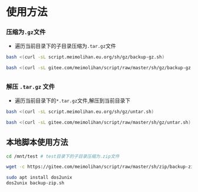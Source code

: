 # 使用方法

### 压缩为`.gz`文件

- 遍历当前目录下的子目录压缩为`.tar.gz`文件

```bash
bash <(curl -sL script.meimolihan.eu.org/sh/gz/backup-gz.sh)
```

```bash
bash <(curl -sL gitee.com/meimolihan/script/raw/master/sh/gz/backup-gz.sh)
```

## 

### 解压 `.tar.gz` 文件

- 遍历当前目录下的`*.tar.gz`文件,解压到当前目录下

```bash
bash <(curl -sL script.meimolihan.eu.org/sh/gz/untar.sh)
```

```bash
bash <(curl -sL gitee.com/meimolihan/script/raw/master/sh/gz/untar.sh)
```



## 本地脚本使用方法

```bash
cd /mnt/test # test目录下的子目录压缩为.zip文件

wget -c https://gitee.com/meimolihan/script/raw/master/sh/zip/backup-zip.sh && chmod +x backup-zip.sh && bash backup-zip.sh

sudo apt install dos2unix
dos2unix backup-zip.sh
```
